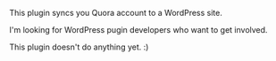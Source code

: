 This plugin syncs you Quora account to a WordPress site.

I'm looking for WordPress pugin developers who want to get involved.

This plugin doesn't do anything yet. :)
